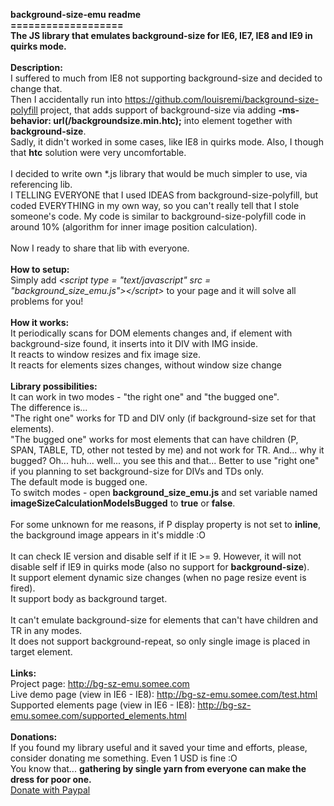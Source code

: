 <b>background-size-emu readme<br />===================<br />The JS library that emulates background-size for IE6, IE7, IE8 and IE9 in quirks mode.</b><br />
<br />
<b>Description:</b><br />
I suffered to much from IE8 not supporting background-size and decided to change that.<br />
Then I accidentally run into <a href = "https://github.com/louisremi/background-size-polyfill">https://github.com/louisremi/background-size-polyfill</a> project, that adds support of background-size via adding <b>-ms-behavior: url(/backgroundsize.min.htc);</b> into element together with <b>background-size</b>.<br />
Sadly, it didn't worked in some cases, like IE8 in quirks mode. Also, I though that <b>htc</b> solution were very uncomfortable.<br />
<br />
I decided to write own *.js library that would be much simpler to use, via referencing lib.<br />
I TELLING EVERYONE that I used IDEAS from background-size-polyfill, but coded EVERYTHING in my own way, so you can't really tell that I stole someone's code. My code is similar to background-size-polyfill code in around 10% (algorithm for inner image position calculation).<br />
<br />
Now I ready to share that lib with everyone.<br />
<br />
<b>How to setup:</b><br />
Simply add <i>&lt;script type = "text/javascript" src = "background_size_emu.js"&gt;&lt;/script&gt;</i> to your page and it will solve all problems for you!<br />
<br />
<b>How it works:</b><br />
It periodically scans for DOM elements changes and, if element with background-size found, it inserts into it DIV with IMG inside.<br />
It reacts to window resizes and fix image size.<br />
It reacts for elements sizes changes, without window size change<br />
<br />
<b>Library possibilities:</b><br />
It can work in two modes - "the right one" and "the bugged one".<br />
The difference is...<br />
"The right one" works for TD and DIV only (if background-size set for that elements).<br />
"The bugged one" works for most elements that can have children (P, SPAN, TABLE, TD, other not tested by me) and not work for TR. And... why it bugged? Oh... huh... well... you see this and that... Better to use "right one" if you planning to set background-size for DIVs and TDs only.<br />
The default mode is bugged one.<br />
To switch modes - open <b>background_size_emu.js</b> and set variable named <b>imageSizeCalculationModeIsBugged</b> to <b>true</b> or <b>false</b>.<br />
<br />
For some unknown for me reasons, if P display property is not set to <b>inline</b>, the background image appears in it's middle :O<br />
<br />
It can check IE version and disable self if it IE >= 9. However, it will not disable self if IE9 in quirks mode (also no support for <b>background-size</b>).<br />
It support element dynamic size changes (when no page resize event is fired).<br />
It support body as background target.<br />
<br />
It can't emulate background-size for elements that can't have children and TR in any modes.<br />
It does not support background-repeat, so only single image is placed in target element.<br />
<br />
<b>Links:</b><br />
Project page: <a href = "http://bg-sz-emu.somee.com">http://bg-sz-emu.somee.com</a><br />
Live demo page (view in IE6 - IE8): <a href = "http://bg-sz-emu.somee.com/test.html">http://bg-sz-emu.somee.com/test.html</a><br />
Supported elements page (view in IE6 - IE8): <a href = "http://bg-sz-emu.somee.com/supported_elements.html">http://bg-sz-emu.somee.com/supported_elements.html</a><br />
<br />
<b>Donations:</b><br />
If you found my library useful and it saved your time and efforts, please, consider donating me something. Even 1 USD is fine :O<br />
You know that... <b>gathering by single yarn from everyone can make the dress for poor one.</b><br />
<a href = "https://www.paypal.com/cgi-bin/webscr?cmd=_donations&business=metafalica%40gmx%2ecom&lc=US&currency_code=USD&bn=PP%2dDonationsBF%3abtn_donateCC_LG%2egif%3aNonHosted">Donate with Paypal</a>
